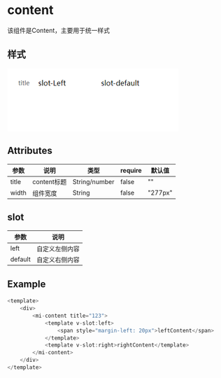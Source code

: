 # content

该组件是Content，主要用于统一样式

## 样式

![alt text](./image.png)

## Attributes

| 参数          | 说明           | 类型          | require | 默认值 |
| ------------- | -------------- | ------------- | ------- | ------ |
| title| content标题         | String/number | false    | ""     |
| width| 组件宽度         | String | false    | "277px"     |


## slot

| 参数   | 说明                 | 
| ------ | -------------------- | 
| left | 自定义左侧内容 |
| default | 自定义右侧内容 |

## Example

```JavaScript
<template>
    <div>
        <mi-content title="123">
            <template v-slot:left>
                <span style="margin-left: 20px">leftContent</span>
            </template>
            <template v-slot:right>rightContent</template>
        </mi-content>
    </div>
</template>

```
